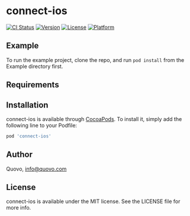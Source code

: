 # connect-ios

[![CI Status](http://img.shields.io/travis/Quovo/connect-ios.svg?style=flat)](https://travis-ci.org/Quovo/connect-ios)
[![Version](https://img.shields.io/cocoapods/v/connect-ios.svg?style=flat)](http://cocoapods.org/pods/connect-ios)
[![License](https://img.shields.io/cocoapods/l/connect-ios.svg?style=flat)](http://cocoapods.org/pods/connect-ios)
[![Platform](https://img.shields.io/cocoapods/p/connect-ios.svg?style=flat)](http://cocoapods.org/pods/connect-ios)

## Example

To run the example project, clone the repo, and run `pod install` from the Example directory first.

## Requirements

## Installation

connect-ios is available through [CocoaPods](http://cocoapods.org). To install
it, simply add the following line to your Podfile:

```ruby
pod 'connect-ios'
```

## Author

Quovo, info@quovo.com

## License

connect-ios is available under the MIT license. See the LICENSE file for more info.
